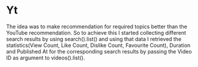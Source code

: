 # Yt
The idea was to make recommendation for required topics better than the YouTube recommendation. So to achieve this I started collecting different search results by using search().list() and using that data I retrieved the statistics(View Count, Like Count, Dislike Count, Favourite Count), Duration and Published At for the corresponding search results by passing the Video ID as argument to videos().list().
